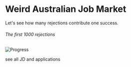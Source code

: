 # Weird Australian Job Market

Let's see how many rejections contribute one success.

###### The first 1000 rejections

![Progress](https://progress-bar.dev/2/?scale=1000&title=rejections&width=200&color=babaca&suffix=/1000) 

see all JD and applications
